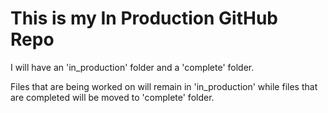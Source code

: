 # This is my In Production GitHub Repo

I will have an 'in_production' folder and a 'complete' folder.

Files that are being worked on will remain in 'in_production' while files that are completed will be moved to 'complete' folder.
